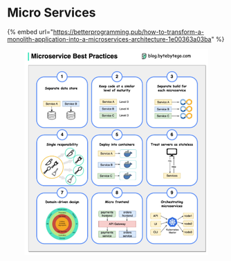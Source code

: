# Micro Services

{% embed url="https://betterprogramming.pub/how-to-transform-a-monolith-application-into-a-microservices-architecture-1e00363a03ba" %}

<figure><img src="../.gitbook/assets/image (8).png" alt=""><figcaption></figcaption></figure>
